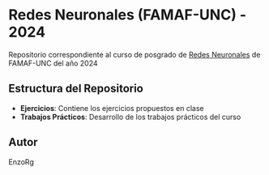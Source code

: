 # Redes Neuronales (FAMAF-UNC) - 2024

Repositorio correspondiente al curso de posgrado de [Redes Neuronales](https://www.famaf.unc.edu.ar/~ftamarit/redes2024/) de FAMAF-UNC del año 2024

## Estructura del Repositorio

- **Ejercicios**: Contiene los ejercicios propuestos en clase
- **Trabajos Prácticos**: Desarrollo de los trabajos prácticos del curso

## Autor

EnzoRg
